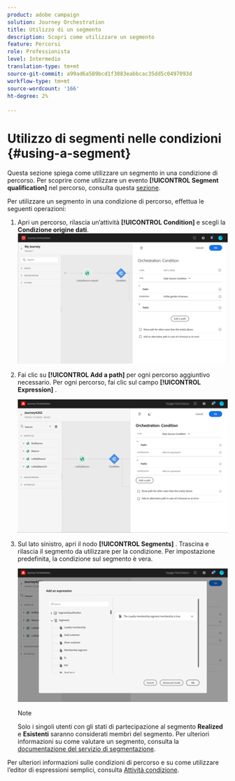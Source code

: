 ```yaml
---
product: adobe campaign
solution: Journey Orchestration
title: Utilizzo di un segmento
description: Scopri come utilizzare un segmento
feature: Percorsi
role: Professionista
level: Intermedio
translation-type: tm+mt
source-git-commit: a99ad6a589bcd1f3083eabbcac35dd5c0497093d
workflow-type: tm+mt
source-wordcount: '166'
ht-degree: 2%

---
```



# Utilizzo di segmenti nelle condizioni {#using-a-segment}

Questa sezione spiega come utilizzare un segmento in una condizione di percorso. Per scoprire come utilizzare un evento **[!UICONTROL Segment qualification]** nel percorso, consulta questa [sezione](../building-journeys/segment-qualification-events.md).

Per utilizzare un segmento in una condizione di percorso, effettua le seguenti operazioni:

1. Apri un percorso, rilascia un’attività **[!UICONTROL Condition]** e scegli la **Condizione origine dati**.
   ![](../assets/journey47.png)

1. Fai clic su **[!UICONTROL Add a path]** per ogni percorso aggiuntivo necessario. Per ogni percorso, fai clic sul campo **[!UICONTROL Expression]** .

   ![](../assets/segment3.png)

1. Sul lato sinistro, apri il nodo **[!UICONTROL Segments]** . Trascina e rilascia il segmento da utilizzare per la condizione. Per impostazione predefinita, la condizione sul segmento è vera.

   ![](../assets/segment4.png)

   >[!NOTE]
   >
   >Solo i singoli utenti con gli stati di partecipazione al segmento **Realized** e **Esistenti** saranno considerati membri del segmento. Per ulteriori informazioni su come valutare un segmento, consulta la [documentazione del servizio di segmentazione](https://experienceleague.adobe.com/docs/experience-platform/segmentation/tutorials/evaluate-a-segment.html?lang=en#interpret-segment-results).

Per ulteriori informazioni sulle condizioni di percorso e su come utilizzare l’editor di espressioni semplici, consulta [Attività condizione](../building-journeys/condition-activity.md#about_condition).